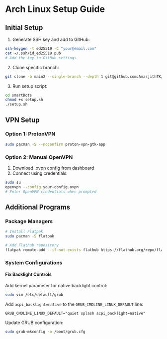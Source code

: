 # Arch Linux Setup Guide

## Initial Setup

1. Generate SSH key and add to GitHub:
```bash
ssh-keygen -t ed25519 -C "your@email.com"
cat ~/.ssh/id_ed25519.pub
# Add the key to GitHub settings
```

2. Clone specific branch:
```bash 
git clone -b main2 --single-branch --depth 1 git@github.com:AmarjithTK/smartDots.git
```

3. Run setup script:
```bash
cd smartDots
chmod +x setup.sh
./setup.sh
```

## VPN Setup

### Option 1: ProtonVPN
```bash
sudo pacman -S --noconfirm proton-vpn-gtk-app
```

### Option 2: Manual OpenVPN
1. Download .ovpn config from dashboard
2. Connect using credentials:
```bash
sudo su
openvpn --config your-config.ovpn
# Enter OpenVPN credentials when prompted
```

## Additional Programs

### Package Managers
```bash
# Install Flatpak
sudo pacman -S flatpak

# Add Flathub repository
flatpak remote-add --if-not-exists flathub https://flathub.org/repo/flathub.flatpakrepo
```

### System Configurations

#### Fix Backlight Controls
Add kernel parameter for native backlight control:
```bash
sudo vim /etc/default/grub
```

Add `acpi_backlight=native` to the `GRUB_CMDLINE_LINUX_DEFAULT` line:
```
GRUB_CMDLINE_LINUX_DEFAULT="quiet splash acpi_backlight=native"
```

Update GRUB configuration:
```bash
sudo grub-mkconfig -o /boot/grub.cfg
```
